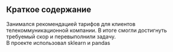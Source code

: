 ## Краткое содержание
Занимался рекомендацией тарифов для клиентов телекоммуникационной компании. 
В итоге смогли достигнуть требуемый скор и перевыполнили задачу.
<br> В проекте использовал sklearn и pandas
